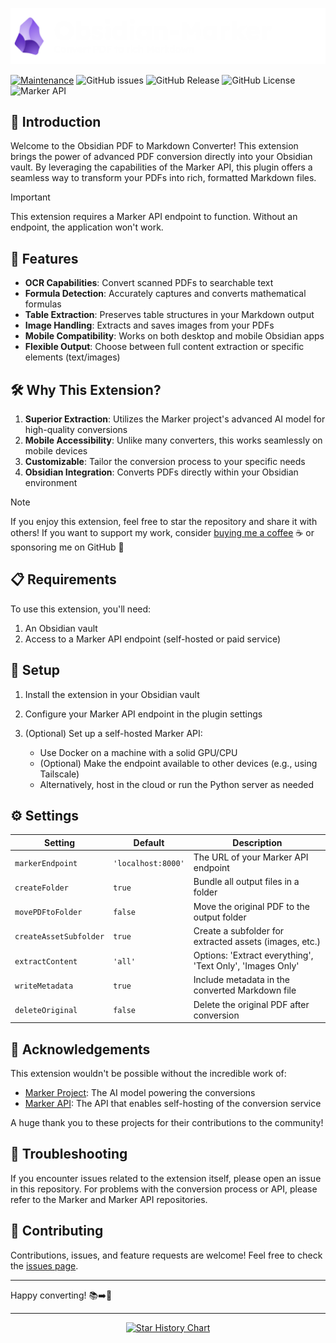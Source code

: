 ![title-banner](assets/title-banner.png)

[![Maintenance](https://img.shields.io/badge/Maintained%3F-yes-a27ded.svg)](https://GitHub.com/L3-N0X/obsidian-marker/graphs/commit-activity)
![GitHub issues](https://img.shields.io/github/issues/L3-N0X/obsidian-marker.svg?color=a27ded)
![GitHub Release](https://img.shields.io/github/v/release/L3-N0X/obsidian-marker?color=a27ded&link=https%3A%2F%2Fgithub.com%2FL3-N0X%2Fobsidian-marker%2Freleases)
![GitHub License](https://img.shields.io/github/license/L3-N0X/obsidian-marker?color=a27ded)
![Marker API](https://img.shields.io/badge/Marker%20API-Required-a27ded.svg)

## 🌟 Introduction

Welcome to the Obsidian PDF to Markdown Converter! This extension brings the power of advanced PDF conversion directly into your Obsidian vault. By leveraging the capabilities of the Marker API, this plugin offers a seamless way to transform your PDFs into rich, formatted Markdown files.

> [!IMPORTANT]
> This extension requires a Marker API endpoint to function. Without an endpoint, the application won't work.

## 🚀 Features

- **OCR Capabilities**: Convert scanned PDFs to searchable text
- **Formula Detection**: Accurately captures and converts mathematical formulas
- **Table Extraction**: Preserves table structures in your Markdown output
- **Image Handling**: Extracts and saves images from your PDFs
- **Mobile Compatibility**: Works on both desktop and mobile Obsidian apps
- **Flexible Output**: Choose between full content extraction or specific elements (text/images)

## 🛠 Why This Extension?

1. **Superior Extraction**: Utilizes the Marker project's advanced AI model for high-quality conversions
2. **Mobile Accessibility**: Unlike many converters, this works seamlessly on mobile devices
3. **Customizable**: Tailor the conversion process to your specific needs
4. **Obsidian Integration**: Converts PDFs directly within your Obsidian environment

> [!NOTE]
> If you enjoy this extension, feel free to star the repository and share it with others!
> If you want to support my work, consider [buying me a coffee](https://www.buymeacoffee.com/l3n0x) ☕️ or sponsoring me on GitHub 🌟

## 📋 Requirements

To use this extension, you'll need:

1. An Obsidian vault
2. Access to a Marker API endpoint (self-hosted or paid service)

## 🔧 Setup

1. Install the extension in your Obsidian vault
2. Configure your Marker API endpoint in the plugin settings
3. (Optional) Set up a self-hosted Marker API:

   - Use Docker on a machine with a solid GPU/CPU
   - (Optional) Make the endpoint available to other devices (e.g., using Tailscale)
   - Alternatively, host in the cloud or run the Python server as needed

## ⚙️ Settings

| Setting                | Default            | Description                                               |
| ------------------------ | -------------------- | ----------------------------------------------------------- |
| `markerEndpoint`       | `'localhost:8000'` | The URL of your Marker API endpoint                       |
| `createFolder`         | `true`             | Bundle all output files in a folder                       |
| `movePDFtoFolder`      | `false`            | Move the original PDF to the output folder                |
| `createAssetSubfolder` | `true`             | Create a subfolder for extracted assets (images, etc.)    |
| `extractContent`       | `'all'`            | Options: 'Extract everything', 'Text Only', 'Images Only' |
| `writeMetadata`        | `true`             | Include metadata in the converted Markdown file           |
| `deleteOriginal`       | `false`            | Delete the original PDF after conversion                  |

## 🙏 Acknowledgements

This extension wouldn't be possible without the incredible work of:

- [Marker Project](https://github.com/VikParuchuri/marker): The AI model powering the conversions
- [Marker API](https://github.com/adithya-s-k/marker-api): The API that enables self-hosting of the conversion service

A huge thank you to these projects for their contributions to the community!

## 🐛 Troubleshooting

If you encounter issues related to the extension itself, please open an issue in this repository. For problems with the conversion process or API, please refer to the Marker and Marker API repositories.

## 🤝 Contributing

Contributions, issues, and feature requests are welcome! Feel free to check the [issues page](https://github.com/L3-N0X/obsidian-marker/issues).

---

Happy converting! 📚➡️📝

---

<p align="center">
  <a href="https://l3n0x.eu5.org">
    <img src="https://api.star-history.com/svg?repos=l3-n0x/obsidian-marker&type=Date" alt="Star History Chart">
  </a>
</p>
